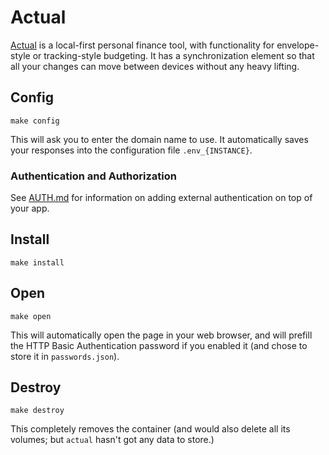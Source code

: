 # Actual

[Actual](https://github.com/actualbudget/actual) is a local-first personal
finance tool, with functionality for envelope-style or tracking-style budgeting.
It has a synchronization element so that all your changes can move between
devices without any heavy lifting.

## Config

```
make config
```

This will ask you to enter the domain name to use.
It automatically saves your responses into the configuration file
`.env_{INSTANCE}`.

### Authentication and Authorization

See [AUTH.md](../AUTH.md) for information on adding external authentication on
top of your app.

## Install

```
make install
```

## Open

```
make open
```

This will automatically open the page in your web browser, and will
prefill the HTTP Basic Authentication password if you enabled it
(and chose to store it in `passwords.json`).

## Destroy

```
make destroy
```

This completely removes the container (and would also delete all its
volumes; but `actual` hasn't got any data to store.)
